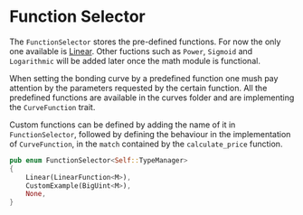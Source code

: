 # Function Selector 

The `FunctionSelector` stores the pre-defined functions. For now the only one available is [Linear](linear.md).
Other fuctions such as `Power`, `Sigmoid` and `Logarithmic` will be added later once the math module is functional.

When setting the bonding curve by a predefined function one mush pay attention by the parameters requested by the certain function. All the predefined functions are available in the curves folder and are implementing the `CurveFunction` trait.

Custom functions can be defined by adding the name of it in `FunctionSelector`, followed by defining the behaviour in the implementation of `CurveFunction`, in the `match` contained by the `calculate_price` function.

```rust
pub enum FunctionSelector<Self::TypeManager>
{
	Linear(LinearFunction<M>),
	CustomExample(BigUint<M>),
	None,
}
```